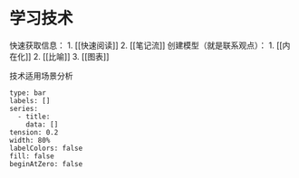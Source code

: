 # 学习技术
快速获取信息：
	1. [[快速阅读]] 
	2. [[笔记流]] 
创建模型（就是联系观点）：
	1. [[内在化]]
	2. [[比喻]]
	3. [[图表]]


技术适用场景分析
```chart
type: bar
labels: []
series:
  - title: 
    data: []
tension: 0.2
width: 80%
labelColors: false
fill: false
beginAtZero: false
```
